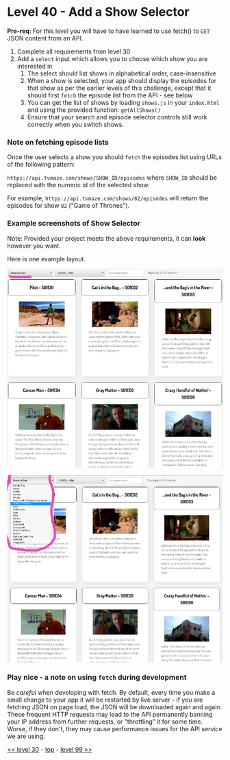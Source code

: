 # Level 40 - Add a Show Selector

**Pre-req**: For this level you will have to have learned to use fetch() to `GET` JSON content from an API.

1. Complete all requirements from level 30
1. Add a `select` input which allows you to choose which show you are interested in
   1. The select should list shows in alphabetical order, case-insensitive
   1. When a show is selected, your app should display the episodes for that show as per the earlier levels of this challenge, except that it should first `fetch` the episode list from the API - see below
   1. You can get the list of shows by loading `shows.js` in your `index.html` and using the provided function: `getAllShows()`
   1. Ensure that your search and episode selector controls still work correctly when you switch shows.

### Note on fetching episode lists

Once the user selects a show you should `fetch` the episodes list using URLs of the following pattern:

`https://api.tvmaze.com/shows/SHOW_ID/episodes` where `SHOW_ID` should be replaced with the numeric id of the selected show.

For example, `https://api.tvmaze.com/shows/82/episodes` will return the episodes for show `82` ("Game of Thrones").
   
### Example screenshots of Show Selector

Note: Provided your project meets the above requirements, it can **look** however you want.

Here is one example layout.

![Example screenshot with Show Selector closed](./example-screenshots/example-show-selector-1.jpg)

![Example screenshot with Show Selector open](./example-screenshots/example-show-selector-2.jpg)

### Play nice - a note on using `fetch` during development

Be _careful_ when developing with fetch. By default, every time you make a small change to your app it will be restarted by live server - if you are fetching JSON on page load, the JSON will be downloaded again and again. These frequent HTTP requests may lead to the API permanently banning your IP address from further requests, or "throttling" it for some time. Worse, if they don't, they may cause performance issues for the API service we are using.

[<< level 30](./level-30.md) - [top](./readme.md) - [level 99 >>](./level-99.md)
